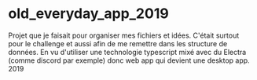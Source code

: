 # old_everyday_app_2019
Projet que je faisait pour organiser mes fichiers et idées. C'était surtout pour le challenge et aussi afin de me remettre dans les structure de données. En vu d'utiliser une technologie typescript mixé avec du Electra (comme discord par exemple) donc web app qui devient une desktop app.
2019
